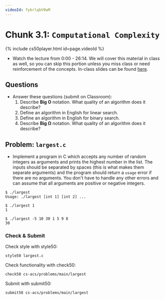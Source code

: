 ```yaml
---
videoId: fykrlqbV9wM
---
```


# Chunk 3.1: `Computational Complexity`

{% include cs50player.html id=page.videoId %}



-   Watch the lecture from 0:00 - 26:14. We will cover this material in class as well, so you can skip this portion unless you miss class or need reinforcement of the concepts. In-class slides can be found [here](https://docs.google.com/presentation/d/15GbqON78q_-7_2NXb4Ctu0dGlAQt7wc6FvuRk6axeMQ/edit?usp=sharing).

## Questions

-   Answer these questions (submit on Classroom):
    1.   Describe __Big O__ notation. What quality of an algorithm does it describe?
    2.   Define an algorithm in English for linear search.
    3.   Define an algorithm in English for binary search.
    4.   Describe __Big Ω__ notation. What quality of an algorithm does it describe?

## Problem: `largest.c`

-   Implement a program in C which accepts any number of random integers as arguments and prints the highest number in the list. The inputs should be separated by spaces (this is what makes them separate arguments) and the program should return a `usage` error if there are no arguments. You don't have to handle any other errors and can assume that all arguments are positive or negative integers. 

```
$ ./largest
Usage: ./largest [int 1] [int 2] ...
```

```
$ ./largest 1
1
```

```
$ ./largest -5 10 30 1 5 9 8
30
```

### Check & Submit
Check style with style50:
```
style50 largest.c
```

Check functionality with check50:
```
check50 cs-acs/problems/main/largest
```

Submit with submit50:
```
submit50 cs-acs/problems/main/largest
```